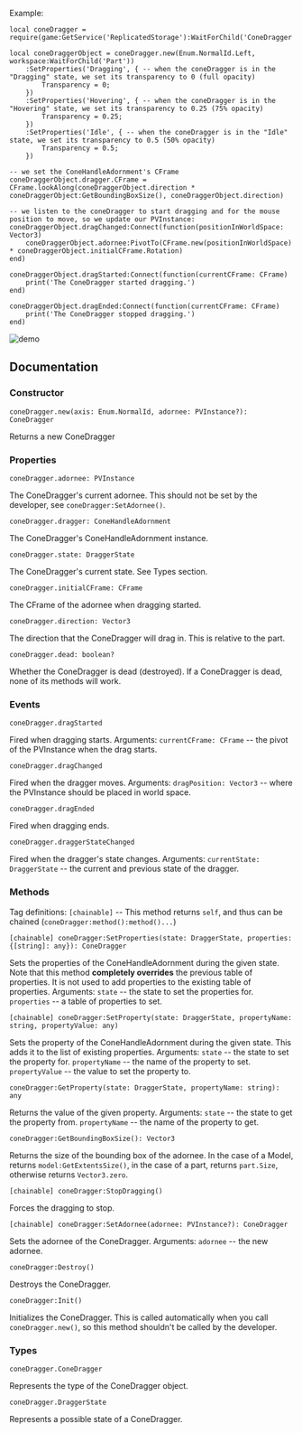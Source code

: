 Example:

```luau
local coneDragger = require(game:GetService('ReplicatedStorage'):WaitForChild('ConeDragger'))

local coneDraggerObject = coneDragger.new(Enum.NormalId.Left, workspace:WaitForChild('Part'))
	:SetProperties('Dragging', { -- when the coneDragger is in the "Dragging" state, we set its transparency to 0 (full opacity)
		Transparency = 0;
	})
	:SetProperties('Hovering', { -- when the coneDragger is in the "Hovering" state, we set its transparency to 0.25 (75% opacity)
		Transparency = 0.25;
	})
	:SetProperties('Idle', { -- when the coneDragger is in the "Idle" state, we set its transparency to 0.5 (50% opacity)
		Transparency = 0.5;
	})

-- we set the ConeHandleAdornment's CFrame
coneDraggerObject.dragger.CFrame = CFrame.lookAlong(coneDraggerObject.direction * coneDraggerObject:GetBoundingBoxSize(), coneDraggerObject.direction)

-- we listen to the coneDragger to start dragging and for the mouse position to move, so we update our PVInstance:
coneDraggerObject.dragChanged:Connect(function(positionInWorldSpace: Vector3)
	coneDraggerObject.adornee:PivotTo(CFrame.new(positionInWorldSpace) * coneDraggerObject.initialCFrame.Rotation)
end)

coneDraggerObject.dragStarted:Connect(function(currentCFrame: CFrame)
	print('The ConeDragger started dragging.')
end)

coneDraggerObject.dragEnded:Connect(function(currentCFrame: CFrame)
	print('The ConeDragger stopped dragging.')
end)
```

![demo](https://github.com/user-attachments/assets/c6c30a7f-8646-40f8-bebb-93a916c9e898)


## Documentation

### Constructor
```luau
coneDragger.new(axis: Enum.NormalId, adornee: PVInstance?): ConeDragger
```
Returns a new ConeDragger

### Properties

```luau
coneDragger.adornee: PVInstance
```
The ConeDragger's current adornee. This should not be set by the developer, see `coneDragger:SetAdornee()`.

```luau
coneDragger.dragger: ConeHandleAdornment
```
The ConeDragger's ConeHandleAdornment instance.
```luau
coneDragger.state: DraggerState
```
The ConeDragger's current state. See Types section.

```luau
coneDragger.initialCFrame: CFrame
```
The CFrame of the adornee when dragging started.

```luau
coneDragger.direction: Vector3
```
The direction that the ConeDragger will drag in. This is relative to the part.

```luau
coneDragger.dead: boolean?
```
Whether the ConeDragger is dead (destroyed). If a ConeDragger is dead, none of its methods will work.





### Events

```luau
coneDragger.dragStarted
```
Fired when dragging starts.
Arguments: `currentCFrame: CFrame` -- the pivot of the PVInstance when the drag starts.

```luau
coneDragger.dragChanged
```
Fired when the dragger moves.
Arguments: `dragPosition: Vector3` -- where the PVInstance should be placed in world space.

```luau
coneDragger.dragEnded
```
Fired when dragging ends.

```luau
coneDragger.draggerStateChanged
```
Fired when the dragger's state changes.
Arguments: `currentState: DraggerState` -- the current and previous state of the dragger.





### Methods

Tag definitions:
`[chainable]` -- This method returns `self`, and thus can be chained (`coneDragger:method():method()...`)

```luau
[chainable] coneDragger:SetProperties(state: DraggerState, properties: {[string]: any}): ConeDragger
```
Sets the properties of the ConeHandleAdornment during the given state. Note that this method **completely overrides** the previous table of properties. It is not used to add properties to the existing table of properties.
Arguments:
`state` -- the state to set the properties for.
`properties` -- a table of properties to set.

```luau
[chainable] coneDragger:SetProperty(state: DraggerState, propertyName: string, propertyValue: any)
```
Sets the property of the ConeHandleAdornment during the given state. This adds it to the list of existing properties.
Arguments:
`state` -- the state to set the property for.
`propertyName` -- the name of the property to set.
`propertyValue` -- the value to set the property to.

```luau
coneDragger:GetProperty(state: DraggerState, propertyName: string): any
```
Returns the value of the given property.
Arguments:
`state` -- the state to get the property from.
`propertyName` -- the name of the property to get.

```luau
coneDragger:GetBoundingBoxSize(): Vector3
```
Returns the size of the bounding box of the adornee. In the case of a Model, returns `model:GetExtentsSize()`, in the case of a part, returns `part.Size`, otherwise returns `Vector3.zero`.

```luau
[chainable] coneDragger:StopDragging()
```
Forces the dragging to stop.

```
[chainable] coneDragger:SetAdornee(adornee: PVInstance?): ConeDragger
```
Sets the adornee of the ConeDragger.
Arguments:
`adornee` -- the new adornee.

```luau
coneDragger:Destroy()
```
Destroys the ConeDragger.

```luau
coneDragger:Init()
```
Initializes the ConeDragger. This is called automatically when you call `coneDragger.new()`, so this method shouldn't be called by the developer.




### Types

```luau
coneDragger.ConeDragger
```
Represents the type of the ConeDragger object.

```luau
coneDragger.DraggerState
```
Represents a possible state of a ConeDragger.
